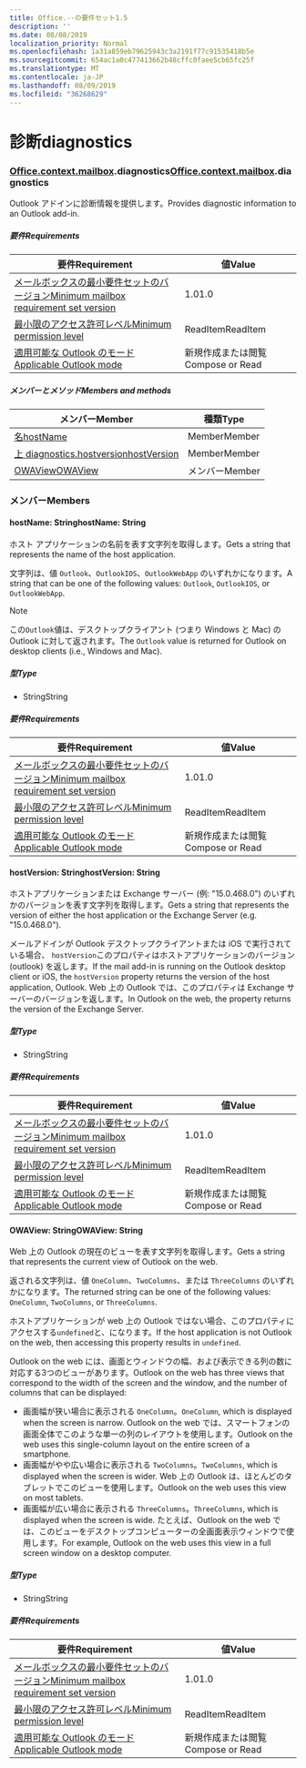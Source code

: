 ```yaml
---
title: Office.--の要件セット1.5
description: ''
ms.date: 08/08/2019
localization_priority: Normal
ms.openlocfilehash: 1a31a859eb79625943c3a2191f77c91535418b5e
ms.sourcegitcommit: 654ac1a0c477413662b48cffc0faee5cb65fc25f
ms.translationtype: MT
ms.contentlocale: ja-JP
ms.lasthandoff: 08/09/2019
ms.locfileid: "36268629"
---
```

# <a name="diagnostics"></a><span data-ttu-id="d96db-102">診断</span><span class="sxs-lookup"><span data-stu-id="d96db-102">diagnostics</span></span>

### <a name="officeofficemdcontextofficecontextmdmailboxofficecontextmailboxmddiagnostics"></a><span data-ttu-id="d96db-103">[Office](Office.md)[.context](Office.context.md)[.mailbox](Office.context.mailbox.md).diagnostics</span><span class="sxs-lookup"><span data-stu-id="d96db-103">[Office](Office.md)[.context](Office.context.md)[.mailbox](Office.context.mailbox.md).diagnostics</span></span>

<span data-ttu-id="d96db-104">Outlook アドインに診断情報を提供します。</span><span class="sxs-lookup"><span data-stu-id="d96db-104">Provides diagnostic information to an Outlook add-in.</span></span>

##### <a name="requirements"></a><span data-ttu-id="d96db-105">要件</span><span class="sxs-lookup"><span data-stu-id="d96db-105">Requirements</span></span>

|<span data-ttu-id="d96db-106">要件</span><span class="sxs-lookup"><span data-stu-id="d96db-106">Requirement</span></span>| <span data-ttu-id="d96db-107">値</span><span class="sxs-lookup"><span data-stu-id="d96db-107">Value</span></span>|
|---|---|
|[<span data-ttu-id="d96db-108">メールボックスの最小要件セットのバージョン</span><span class="sxs-lookup"><span data-stu-id="d96db-108">Minimum mailbox requirement set version</span></span>](/office/dev/add-ins/reference/requirement-sets/outlook-api-requirement-sets)| <span data-ttu-id="d96db-109">1.0</span><span class="sxs-lookup"><span data-stu-id="d96db-109">1.0</span></span>|
|[<span data-ttu-id="d96db-110">最小限のアクセス許可レベル</span><span class="sxs-lookup"><span data-stu-id="d96db-110">Minimum permission level</span></span>](/outlook/add-ins/understanding-outlook-add-in-permissions)| <span data-ttu-id="d96db-111">ReadItem</span><span class="sxs-lookup"><span data-stu-id="d96db-111">ReadItem</span></span>|
|[<span data-ttu-id="d96db-112">適用可能な Outlook のモード</span><span class="sxs-lookup"><span data-stu-id="d96db-112">Applicable Outlook mode</span></span>](/outlook/add-ins/#extension-points)| <span data-ttu-id="d96db-113">新規作成または閲覧</span><span class="sxs-lookup"><span data-stu-id="d96db-113">Compose or Read</span></span>|

##### <a name="members-and-methods"></a><span data-ttu-id="d96db-114">メンバーとメソッド</span><span class="sxs-lookup"><span data-stu-id="d96db-114">Members and methods</span></span>

| <span data-ttu-id="d96db-115">メンバー</span><span class="sxs-lookup"><span data-stu-id="d96db-115">Member</span></span> | <span data-ttu-id="d96db-116">種類</span><span class="sxs-lookup"><span data-stu-id="d96db-116">Type</span></span> |
|--------|------|
| [<span data-ttu-id="d96db-117">名</span><span class="sxs-lookup"><span data-stu-id="d96db-117">hostName</span></span>](#hostname-string) | <span data-ttu-id="d96db-118">Member</span><span class="sxs-lookup"><span data-stu-id="d96db-118">Member</span></span> |
| [<span data-ttu-id="d96db-119">上 diagnostics.hostversion</span><span class="sxs-lookup"><span data-stu-id="d96db-119">hostVersion</span></span>](#hostversion-string) | <span data-ttu-id="d96db-120">Member</span><span class="sxs-lookup"><span data-stu-id="d96db-120">Member</span></span> |
| [<span data-ttu-id="d96db-121">OWAView</span><span class="sxs-lookup"><span data-stu-id="d96db-121">OWAView</span></span>](#owaview-string) | <span data-ttu-id="d96db-122">メンバー</span><span class="sxs-lookup"><span data-stu-id="d96db-122">Member</span></span> |

### <a name="members"></a><span data-ttu-id="d96db-123">メンバー</span><span class="sxs-lookup"><span data-stu-id="d96db-123">Members</span></span>

#### <a name="hostname-string"></a><span data-ttu-id="d96db-124">hostName: String</span><span class="sxs-lookup"><span data-stu-id="d96db-124">hostName: String</span></span>

<span data-ttu-id="d96db-125">ホスト アプリケーションの名前を表す文字列を取得します。</span><span class="sxs-lookup"><span data-stu-id="d96db-125">Gets a string that represents the name of the host application.</span></span>

<span data-ttu-id="d96db-126">文字列は、値 `Outlook`、`OutlookIOS`、`OutlookWebApp` のいずれかになります。</span><span class="sxs-lookup"><span data-stu-id="d96db-126">A string that can be one of the following values: `Outlook`, `OutlookIOS`, or `OutlookWebApp`.</span></span>

> [!NOTE]
> <span data-ttu-id="d96db-127">この`Outlook`値は、デスクトップクライアント (つまり Windows と Mac) の Outlook に対して返されます。</span><span class="sxs-lookup"><span data-stu-id="d96db-127">The `Outlook` value is returned for Outlook on desktop clients (i.e., Windows and Mac).</span></span>

##### <a name="type"></a><span data-ttu-id="d96db-128">型</span><span class="sxs-lookup"><span data-stu-id="d96db-128">Type</span></span>

*   <span data-ttu-id="d96db-129">String</span><span class="sxs-lookup"><span data-stu-id="d96db-129">String</span></span>

##### <a name="requirements"></a><span data-ttu-id="d96db-130">要件</span><span class="sxs-lookup"><span data-stu-id="d96db-130">Requirements</span></span>

|<span data-ttu-id="d96db-131">要件</span><span class="sxs-lookup"><span data-stu-id="d96db-131">Requirement</span></span>| <span data-ttu-id="d96db-132">値</span><span class="sxs-lookup"><span data-stu-id="d96db-132">Value</span></span>|
|---|---|
|[<span data-ttu-id="d96db-133">メールボックスの最小要件セットのバージョン</span><span class="sxs-lookup"><span data-stu-id="d96db-133">Minimum mailbox requirement set version</span></span>](/office/dev/add-ins/reference/requirement-sets/outlook-api-requirement-sets)| <span data-ttu-id="d96db-134">1.0</span><span class="sxs-lookup"><span data-stu-id="d96db-134">1.0</span></span>|
|[<span data-ttu-id="d96db-135">最小限のアクセス許可レベル</span><span class="sxs-lookup"><span data-stu-id="d96db-135">Minimum permission level</span></span>](/outlook/add-ins/understanding-outlook-add-in-permissions)| <span data-ttu-id="d96db-136">ReadItem</span><span class="sxs-lookup"><span data-stu-id="d96db-136">ReadItem</span></span>|
|[<span data-ttu-id="d96db-137">適用可能な Outlook のモード</span><span class="sxs-lookup"><span data-stu-id="d96db-137">Applicable Outlook mode</span></span>](/outlook/add-ins/#extension-points)| <span data-ttu-id="d96db-138">新規作成または閲覧</span><span class="sxs-lookup"><span data-stu-id="d96db-138">Compose or Read</span></span>|

#### <a name="hostversion-string"></a><span data-ttu-id="d96db-139">hostVersion: String</span><span class="sxs-lookup"><span data-stu-id="d96db-139">hostVersion: String</span></span>

<span data-ttu-id="d96db-140">ホストアプリケーションまたは Exchange サーバー (例: "15.0.468.0") のいずれかのバージョンを表す文字列を取得します。</span><span class="sxs-lookup"><span data-stu-id="d96db-140">Gets a string that represents the version of either the host application or the Exchange Server (e.g. "15.0.468.0").</span></span>

<span data-ttu-id="d96db-141">メールアドインが Outlook デスクトップクライアントまたは iOS で実行されている場合、 `hostVersion`このプロパティはホストアプリケーションのバージョン (outlook) を返します。</span><span class="sxs-lookup"><span data-stu-id="d96db-141">If the mail add-in is running on the Outlook desktop client or iOS, the `hostVersion` property returns the version of the host application, Outlook.</span></span> <span data-ttu-id="d96db-142">Web 上の Outlook では、このプロパティは Exchange サーバーのバージョンを返します。</span><span class="sxs-lookup"><span data-stu-id="d96db-142">In Outlook on the web, the property returns the version of the Exchange Server.</span></span>

##### <a name="type"></a><span data-ttu-id="d96db-143">型</span><span class="sxs-lookup"><span data-stu-id="d96db-143">Type</span></span>

*   <span data-ttu-id="d96db-144">String</span><span class="sxs-lookup"><span data-stu-id="d96db-144">String</span></span>

##### <a name="requirements"></a><span data-ttu-id="d96db-145">要件</span><span class="sxs-lookup"><span data-stu-id="d96db-145">Requirements</span></span>

|<span data-ttu-id="d96db-146">要件</span><span class="sxs-lookup"><span data-stu-id="d96db-146">Requirement</span></span>| <span data-ttu-id="d96db-147">値</span><span class="sxs-lookup"><span data-stu-id="d96db-147">Value</span></span>|
|---|---|
|[<span data-ttu-id="d96db-148">メールボックスの最小要件セットのバージョン</span><span class="sxs-lookup"><span data-stu-id="d96db-148">Minimum mailbox requirement set version</span></span>](/office/dev/add-ins/reference/requirement-sets/outlook-api-requirement-sets)| <span data-ttu-id="d96db-149">1.0</span><span class="sxs-lookup"><span data-stu-id="d96db-149">1.0</span></span>|
|[<span data-ttu-id="d96db-150">最小限のアクセス許可レベル</span><span class="sxs-lookup"><span data-stu-id="d96db-150">Minimum permission level</span></span>](/outlook/add-ins/understanding-outlook-add-in-permissions)| <span data-ttu-id="d96db-151">ReadItem</span><span class="sxs-lookup"><span data-stu-id="d96db-151">ReadItem</span></span>|
|[<span data-ttu-id="d96db-152">適用可能な Outlook のモード</span><span class="sxs-lookup"><span data-stu-id="d96db-152">Applicable Outlook mode</span></span>](/outlook/add-ins/#extension-points)| <span data-ttu-id="d96db-153">新規作成または閲覧</span><span class="sxs-lookup"><span data-stu-id="d96db-153">Compose or Read</span></span>|

#### <a name="owaview-string"></a><span data-ttu-id="d96db-154">OWAView: String</span><span class="sxs-lookup"><span data-stu-id="d96db-154">OWAView: String</span></span>

<span data-ttu-id="d96db-155">Web 上の Outlook の現在のビューを表す文字列を取得します。</span><span class="sxs-lookup"><span data-stu-id="d96db-155">Gets a string that represents the current view of Outlook on the web.</span></span>

<span data-ttu-id="d96db-156">返される文字列は、値 `OneColumn`、`TwoColumns`、または `ThreeColumns` のいずれかになります。</span><span class="sxs-lookup"><span data-stu-id="d96db-156">The returned string can be one of the following values: `OneColumn`, `TwoColumns`, or `ThreeColumns`.</span></span>

<span data-ttu-id="d96db-157">ホストアプリケーションが web 上の Outlook ではない場合、このプロパティにアクセスする`undefined`と、になります。</span><span class="sxs-lookup"><span data-stu-id="d96db-157">If the host application is not Outlook on the web, then accessing this property results in `undefined`.</span></span>

<span data-ttu-id="d96db-158">Outlook on the web には、画面とウィンドウの幅、および表示できる列の数に対応する3つのビューがあります。</span><span class="sxs-lookup"><span data-stu-id="d96db-158">Outlook on the web has three views that correspond to the width of the screen and the window, and the number of columns that can be displayed:</span></span>

*   <span data-ttu-id="d96db-159">画面幅が狭い場合に表示される `OneColumn`。</span><span class="sxs-lookup"><span data-stu-id="d96db-159">`OneColumn`, which is displayed when the screen is narrow.</span></span> <span data-ttu-id="d96db-160">Outlook on the web では、スマートフォンの画面全体でこのような単一の列のレイアウトを使用します。</span><span class="sxs-lookup"><span data-stu-id="d96db-160">Outlook on the web uses this single-column layout on the entire screen of a smartphone.</span></span>
*   <span data-ttu-id="d96db-161">画面幅がやや広い場合に表示される `TwoColumns`。</span><span class="sxs-lookup"><span data-stu-id="d96db-161">`TwoColumns`, which is displayed when the screen is wider.</span></span> <span data-ttu-id="d96db-162">Web 上の Outlook は、ほとんどのタブレットでこのビューを使用します。</span><span class="sxs-lookup"><span data-stu-id="d96db-162">Outlook on the web uses this view on most tablets.</span></span>
*   <span data-ttu-id="d96db-163">画面幅が広い場合に表示される `ThreeColumns`。</span><span class="sxs-lookup"><span data-stu-id="d96db-163">`ThreeColumns`, which is displayed when the screen is wide.</span></span> <span data-ttu-id="d96db-164">たとえば、Outlook on the web では、このビューをデスクトップコンピューターの全画面表示ウィンドウで使用します。</span><span class="sxs-lookup"><span data-stu-id="d96db-164">For example, Outlook on the web uses this view in a full screen window on a desktop computer.</span></span>

##### <a name="type"></a><span data-ttu-id="d96db-165">型</span><span class="sxs-lookup"><span data-stu-id="d96db-165">Type</span></span>

*   <span data-ttu-id="d96db-166">String</span><span class="sxs-lookup"><span data-stu-id="d96db-166">String</span></span>

##### <a name="requirements"></a><span data-ttu-id="d96db-167">要件</span><span class="sxs-lookup"><span data-stu-id="d96db-167">Requirements</span></span>

|<span data-ttu-id="d96db-168">要件</span><span class="sxs-lookup"><span data-stu-id="d96db-168">Requirement</span></span>| <span data-ttu-id="d96db-169">値</span><span class="sxs-lookup"><span data-stu-id="d96db-169">Value</span></span>|
|---|---|
|[<span data-ttu-id="d96db-170">メールボックスの最小要件セットのバージョン</span><span class="sxs-lookup"><span data-stu-id="d96db-170">Minimum mailbox requirement set version</span></span>](/office/dev/add-ins/reference/requirement-sets/outlook-api-requirement-sets)| <span data-ttu-id="d96db-171">1.0</span><span class="sxs-lookup"><span data-stu-id="d96db-171">1.0</span></span>|
|[<span data-ttu-id="d96db-172">最小限のアクセス許可レベル</span><span class="sxs-lookup"><span data-stu-id="d96db-172">Minimum permission level</span></span>](/outlook/add-ins/understanding-outlook-add-in-permissions)| <span data-ttu-id="d96db-173">ReadItem</span><span class="sxs-lookup"><span data-stu-id="d96db-173">ReadItem</span></span>|
|[<span data-ttu-id="d96db-174">適用可能な Outlook のモード</span><span class="sxs-lookup"><span data-stu-id="d96db-174">Applicable Outlook mode</span></span>](/outlook/add-ins/#extension-points)| <span data-ttu-id="d96db-175">新規作成または閲覧</span><span class="sxs-lookup"><span data-stu-id="d96db-175">Compose or Read</span></span>|
